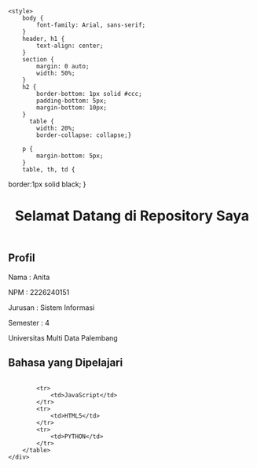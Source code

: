 <!DOCTYPE html>
<html lang="en">
<head>
    <meta charset="UTF-8">
    <meta name="viewport" content="width=device-width, initial-scale=1.0">
   
    <style>
        body {
            font-family: Arial, sans-serif;
        }
        header, h1 {
            text-align: center;
        }
        section {
            margin: 0 auto;
            width: 50%;
        }
        h2 {
            border-bottom: 1px solid #ccc;
            padding-bottom: 5px;
            margin-bottom: 10px;
        }
          table {
            width: 20%;
            border-collapse: collapse;}
            
        p {
            margin-bottom: 5px;
        }
        table, th, td {
  border:1px solid black;
}
</style>
</head>
<body>
    <header>
        <h1>Selamat Datang di Repository Saya</h1>
    </header>
    <section>
        <h2>Profil</h2>
        <p>Nama : Anita</p>
        <p>NPM : 2226240151</p>
        <p>Jurusan : Sistem Informasi</p>
        <p>Semester : 4 </p>
        <p>Universitas Multi Data Palembang</p>
        <table style="width:20%">
    </section>

<div class="section-container">
        <h2>Bahasa yang Dipelajari</h2>
        <table>
        
            <tr>
                <td>JavaScript</td>
            </tr>
            <tr>
                <td>HTML5</td>
            </tr>
            <tr>
                <td>PYTHON</td>
            </tr>            
        </table>        
    </div>
</body>
</html>



